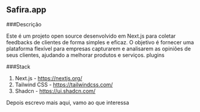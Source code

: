## Safira.app

###Descrição

Este é um projeto open source desenvolvido em Next.js para coletar feedbacks de clientes de forma simples e eficaz. O objetivo é fornecer uma plataforma flexível para empresas capturarem e analisarem as opiniões de seus clientes, ajudando a melhorar produtos e serviços. plugins

###Stack

1. Next.js - https://nextjs.org/
2. Tailwind CSS - https://tailwindcss.com/
3. Shadcn - https://ui.shadcn.com/

Depois escrevo mais aqui, vamo ao que interessa
